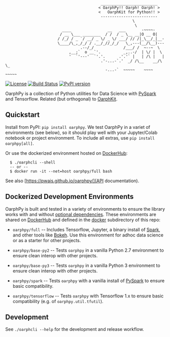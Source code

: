 ```
                                          _________________________
                                         < OarphPy!! Oarph! Oarph! >
                                         <   OarphKit for Python!! >
                                          -------------------------
                                                        \
                                                         \
                         ____                __   ___       -~~~~-
                        / __ \___ ________  / /  / _ \__ __|O __ O|     
                       / /_/ / _ `/ __/ _ \/ _ \/ ___/ // /|_\__/_|__-  
                       \____/\_,_/_/ / .__/_//_/_/   \_,---(__/\__)---  
                                 .--/_/             /___/ /  ~--~  \    
                            ,__;`  o __`'.          _,..-/  | \/ |  \   
                            '  `'---'  `'.'.      .'.'` |   | /\ |   |
                                          .'-...-`.'  _/ /\__    __/\ \_
                                            -...-`  ~~~~~    ~~~~    ~~~~~
```

[![License](http://img.shields.io/:license-apache-orange.svg)](http://www.apache.org/licenses/LICENSE-2.0) 
[![Build Status](https://circleci.com/gh/pwais/oarphpy.png?style=shield)](https://circleci.com/gh/pwais/oarphpy/tree/master)
[![PyPI version](https://badge.fury.io/py/oarphpy.svg)](https://badge.fury.io/py/oarphpy)

OarphPy is a collection of Python utilities for Data Science with
[PySpark](https://spark.apache.org/docs/latest/api/python/) and Tensorflow. 
Related (but orthogonal) to [OarphKit](https://github.com/pwais/oarphkit).

## Quickstart

Install from PyPI: `pip install oarphpy`.  We test OarphPy in a variet of 
environments (see below), so it should play well with your Jupyter/Colab
notebook or project environment.  To include all extras, use
`pip install oarphpy[all]`.

Or use the dockerized environment hosted on [DockerHub](https://hub.docker.com/u/oarphpy):
```
  $ ./oarphcli --shell
  -- or --
  $ docker run -it --net=host oarphpy/full bash
```

See also [https://pwais.github.io/oarphpy/](API documentation).

## Dockerized Development Environments

OarphPy is built and tested in a variety of environments to ensure the
library works with and without [optional dependencies](setup.py#L18).  These
environments are shared on [DockerHub](https://hub.docker.com/u/oarphpy) and 
defined in the [docker](docker) subdirectory of this repo:
 
 * `oarphpy/full` -- Includes Tensorflow, Jupyter, a binary install of
  [Spark](https://spark.apache.org/), and other tools like
  [Bokeh](https://bokeh.org/). Use this environment for adhoc data science or
  as a starter for other projects.

 * `oarphpy/base-py2` -- Tests `oarphpy` in a vanilla Python 2.7 environment
  to ensure clean interop with other projects.

 * `oarphpy/base-py3` -- Tests `oarphpy` in a vanilla Python 3 environment 
  to ensure clean interop with other projects.

 * `oarphpy/spark` -- Tests `oarphpy` with a vanilla install of
  [PySpark](https://spark.apache.org/) to ensure basic compatibility.

 * `oarphpy/tensorflow` -- Tests `oarphpy` with Tensorflow 1.x to ensure basic
  compatibility (e.g. of `oarphpy.util.tfutil`).

## Development

See `./oarphcli --help` for the development and release workflow.
